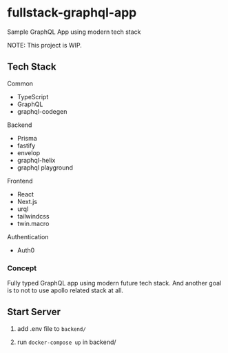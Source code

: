 # fullstack-graphql-app

Sample GraphQL App using modern tech stack

NOTE: This project is WIP.

## Tech Stack

Common

- TypeScript
- GraphQL
- graphql-codegen

Backend

- Prisma
- fastify
- envelop
- graphql-helix
- graphql playground

Frontend

- React
- Next.js
- urql
- tailwindcss
- twin.macro

Authentication

- Auth0

### Concept

Fully typed GraphQL app using modern future tech stack.
And another goal is to not to use apollo related stack at all.

## Start Server

1. add .env file to `backend/`

2. run `docker-compose up` in backend/
